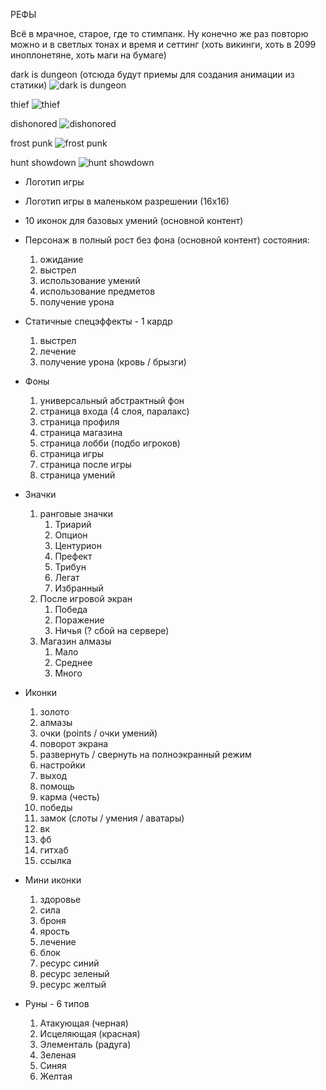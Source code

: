РЕФЫ

Всё в мрачное, старое, где то стимпанк. 
Ну конечно же раз повторю можно и в светлых тонах и время и сеттинг 
(хоть викинги, хоть в 2099 иноплонетяне, хоть маги на бумаге) 

dark is dungeon (отсюда будут приемы для создания анимации из статики) 
![dark is dungeon](https://torrent-igruha.org/uploads/posts/2015-06/1434803121_ss_04572edc979601b038756f87861c6f8c6c337806.1920x1080.jpg)

thief
![thief](http://www.theaveragegamer.com/wp-content/uploads/2014/02/Thief-4-Stats-Screen.jpg)

dishonored 
![dishonored](https://cdn-images-1.medium.com/max/2000/1*b0c9vBQ4iNS4gfzgOubx_w.png)

frost punk 
![frost punk](https://3dnews.ru/assets/external/illustrations/2018/02/28/966349/f9f31da7bb085e36c19d07a7059f1bf2c077d69c.jpg)

hunt showdown 
![hunt showdown](https://static1.squarespace.com/static/55ef0e29e4b099e22cdc9eea/t/59851b18e58c62df09388140/1501895596034/?format=1500w)

+ Логотип игры
+ Логотип игры в маленьком разрешении (16х16)

+ 10 иконок для базовых умений (основной контент)

+ Персонаж в полный рост без фона (основной контент) состояния:
    1. ожидание
    1. выстрел
    1. использование умений
    1. использование предметов
    1. получение урона

+ Статичные спецэффекты - 1 кардр
    1. выстрел
    1. лечение
    1. получение урона (кровь / брызги)

+ Фоны  
    1. универсальный абстрактный фон
    1. страница входа (4 слоя, паралакс)
    1. страница профиля
    1. страница магазина
    1. страница лобби (подбо игроков)
    1. страница игры
    1. страница после игры
    1. страница умений 

+ Значки
    1. ранговые значки
        1. Триарий
        1. Опцион
        1. Центурион
        1. Префект
        1. Трибун
        1. Легат
        1. Избранный
    1. После игровой экран
        1. Победа
        1. Поражение
        1. Ничья (? сбой на сервере)
    1. Магазин алмазы
        1. Мало
        1. Среднее
        1. Много

+ Иконки
    1. золото
    1. алмазы
    1. очки (points / очки умений)
    1. поворот экрана
    1. развернуть / свернуть на полноэкранный режим
    1. настройки
    1. выход
    1. помощь
    1. карма (честь)
    1. победы
    1. замок (слоты / умения / аватары)
    1. вк
    1. фб
    1. гитхаб
    1. ссылка

+ Мини иконки
    1. здоровье
    1. сила
    1. броня
    1. ярость
    1. лечение
    1. блок
    1. ресурс синий 
    1. ресурс зеленый 
    1. ресурс желтый 

+ Руны - 6 типов
    1. Атакующая (черная)
    1. Исцеляющая (красная)
    1. Элементаль (радуга)
    1. Зеленая
    1. Синяя
    1. Желтая
